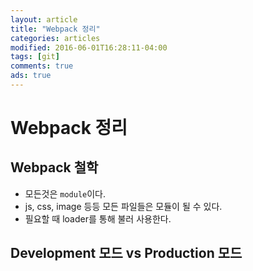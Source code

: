 ```yaml
---
layout: article
title: "Webpack 정리"
categories: articles
modified: 2016-06-01T16:28:11-04:00
tags: [git]
comments: true
ads: true
---
```


# Webpack 정리

## Webpack 철학

- 모든것은 `module`이다.
- js, css, image 등등 모든 파일들은 모듈이 될 수 있다.
- 필요할 때 loader를 통해 불러 사용한다.

## Development 모드 vs Production 모드
